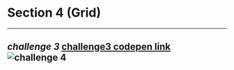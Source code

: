 # Section 4 (Grid)
--------------------
*challenge 3*
[challenge3 codepen link ](https://codepen.io/m2001said/pen/wvmVvKN)<br>
![challenge 4](https://user-images.githubusercontent.com/91760639/187207512-83f7bc5b-6cb4-4ce7-aed4-28fdbca47a93.jpg)
--------------------
